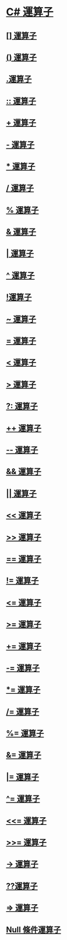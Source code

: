 

# [C# 運算子](index.md)


## [[] 運算子](index-operator.md)


## [() 運算子](invocation-operator.md)


## [.運算子](member-access-operator.md)


## [:: 運算子](namespace-alias-qualifer.md)


## [+ 運算子](addition-operator.md)


## [- 運算子](subtraction-operator.md)


## [* 運算子](multiplication-operator.md)


## [/ 運算子](division-operator.md)


## [% 運算子](modulus-operator.md)


## [& 運算子](and-operator.md)


## [| 運算子](or-operator.md)


## [^ 運算子](xor-operator.md)


## [!運算子](logical-negation-operator.md)


## [~ 運算子](bitwise-complement-operator.md)


## [= 運算子](assignment-operator.md)


## [< 運算子](less-than-operator.md)


## [> 運算子](greater-than-operator.md)


## [?: 運算子](conditional-operator.md)


## [++ 運算子](increment-operator.md)


## [-- 運算子](decrement-operator.md)


## [&& 運算子](conditional-and-operator.md)


## [|| 運算子](conditional-or-operator.md)


## [<< 運算子](left-shift-operator.md)


## [>> 運算子](right-shift-operator.md)


## [== 運算子](equality-comparison-operator.md)


## [!= 運算子](not-equal-operator.md)


## [<= 運算子](less-than-equal-operator.md)


## [>= 運算子](greater-than-equal-operator.md)


## [+= 運算子](addition-assignment-operator.md)


## [-= 運算子](subtraction-assignment-operator.md)


## [*= 運算子](multiplication-assignment-operator.md)


## [/= 運算子](division-assignment-operator.md)


## [%= 運算子](modulus-assignment-operator.md)


## [&= 運算子](and-assignment-operator.md)


## [|= 運算子](or-assignment-operator.md)


## [^= 運算子](xor-assignment-operator.md)


## [<<= 運算子](left-shift-assignment-operator.md)


## [>>= 運算子](right-shift-assignment-operator.md)


## [-> 運算子](dereference-operator.md)


## [??運算子](null-conditional-operator.md)


## [=> 運算子](lambda-operator.md)


## [Null 條件運算子](null-conditional-operators.md)
